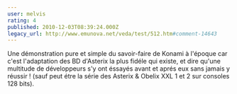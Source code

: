 ```yaml
---
user: melvis
rating: 4
published: 2010-12-03T08:39:24.000Z
legacy_url: http://www.emunova.net/veda/test/512.htm#comment-14643
---
```

Une démonstration pure et simple du savoir-faire de Konami à l'époque car c'est l'adaptation des BD d'Asterix la plus fidéle qui existe, et dire qu'une multitude de développeurs s'y ont éssayés avant et aprés eux sans jamais y réussir ! (sauf peut étre la série des Asterix & Obelix XXL 1 et 2 sur consoles 128 bits).